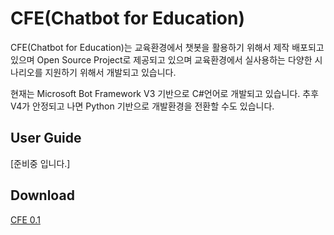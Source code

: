 # CFE(Chatbot for Education)

CFE(Chatbot for Education)는 교육환경에서 챗봇을 활용하기 위해서 제작 배포되고 있으며 Open Source Project로 제공되고 있으며 교육환경에서 실사용하는 다양한 시나리오를 지원하기 위해서 개발되고 있습니다. 

현재는 Microsoft Bot Framework V3 기반으로 C#언어로 개발되고 있습니다. 추후 V4가 안정되고 나면 Python 기반으로 개발환경을 전환할 수도 있습니다. 

## User Guide
[준비중 입니다.]

## Download
[CFE 0.1](https://github.com/KoreaEva/Bot/raw/master/CFE/CFE0.1.zip)